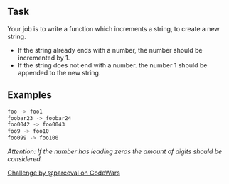 ## Task

Your job is to write a function which increments a string, to create a new string.

- If the string already ends with a number, the number should be incremented by 1.
- If the string does not end with a number. the number 1 should be appended to the new string.

## Examples

```js
foo -> foo1
foobar23 -> foobar24
foo0042 -> foo0043
foo9 -> foo10
foo099 -> foo100
```

_Attention: If the number has leading zeros the amount of digits should be considered._

[Challenge by @parceval on CodeWars](https://www.codewars.com/kata/54a91a4883a7de5d7800009c/)
